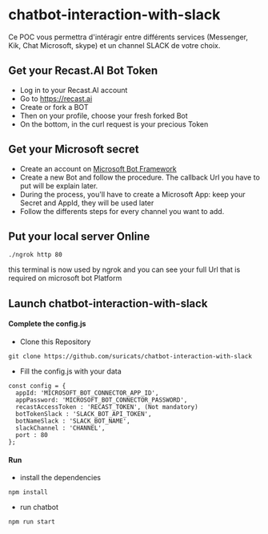 # chatbot-interaction-with-slack

Ce POC vous permettra d'intéragir entre différents services (Messenger, Kik, Chat Microsoft, skype) et un channel SLACK de votre choix.

## Get your Recast.AI Bot Token

* Log in to your Recast.AI account
* Go to https://recast.ai
* Create or fork a BOT
* Then on your profile, choose your fresh forked Bot
* On the bottom, in the curl request is your precious Token

## Get your Microsoft secret

* Create an account on [Microsoft Bot Framework](https://dev.botframework.com/)
* Create a new Bot and follow the procedure. The callback Url you have to put will be explain later.
* During the process, you'll have to create a Microsoft App: keep your Secret and AppId, they will be used later
* Follow the differents steps for every channel you want to add.

## Put your local server Online

```
./ngrok http 80
```

this terminal is now used by ngrok and you can see your full Url that is required on microsoft bot Platform

## Launch chatbot-interaction-with-slack

#### Complete the config.js

* Clone this Repository

```
git clone https://github.com/suricats/chatbot-interaction-with-slack
```

* Fill the config.js with your data

```
const config = {
  appId: 'MICROSOFT_BOT_CONNECTOR_APP_ID',
  appPassword: 'MICROSOFT_BOT_CONNECTOR_PASSWORD',
  recastAccessToken : 'RECAST_TOKEN', (Not mandatory)
  botTokenSlack : 'SLACK_BOT_API_TOKEN',
  botNameSlack : 'SLACK_BOT_NAME',
  slackChannel : 'CHANNEL',
  port : 80
};
```

#### Run

* install the dependencies

```
npm install
```

* run chatbot

```
npm run start
```
